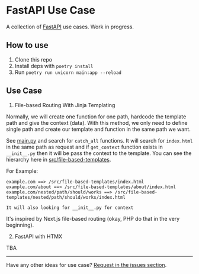 # FastAPI Use Case

A collection of [FastAPI](https://fastapi.tiangolo.com/) use cases. Work in progress.

## How to use

1. Clone this repo
2. Install deps with `poetry install`
3. Run `poetry run uvicorn main:app --reload`

## Use Case

1. File-based Routing With Jinja Templating

Normally, we will create one function for one path, hardcode the template path and give the context (data). With this method, we only need to define single path and create our template and function in the same path we want. 

See [main.py](./main.py) and search for `catch_all` functions. It will search for `index.html` in the same path as request and if `get_context` function exists in `__init__.py` then it will be pass the context to the template. You can see the hierarchy here in [src/file-based-templates](./src/file-based-templates/index.html).

For Example:

```
example.com ==> /src/file-based-templates/index.html
example.com/about ==> /src/file-based-templates/about/index.html
example.com/nested/path/should/works ==> /src/file-based-templates/nested/path/should/works/index.html

It will also looking for __init__.py for context
```

It's inspired by Next.js file-based routing (okay, PHP do that in the very beginning).

2. FastAPI with HTMX

TBA

---

Have any other ideas for use case? [Request in the issues section](https://github.com/tegarimansyah/fastapi-usecase/issues/new).